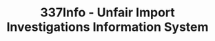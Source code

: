 ---
bigquery: https://console.cloud.google.com/bigquery?p=patents-public-data&d=usitc_investigations&page=dataset&project=sheets-management-319211
citation: US International Trade Commission 337Info Unfair Import Investigations Information
  System
contributors: US International Trade Comission
cost: None
description: US International Trade Commission 337Info Unfair Import Investigations
  Information System contains data on investigations done under Section 337. Section
  337 declares the infringement of certain statutory intellectual property rights
  and other forms of unfair competition in import trade to be unlawful practices.
  Most Section 337 investigations involve allegations of patent or registered trademark
  infringement.
documentation: FAQ and tutorial available on the site
last_edit: 04/08/2022, 22:59:57
location: https://pubapps2.usitc.gov/337external/
maintained_by: US International Trade Comission
schema_fields:
- investigationType
- patentNumbers
- id
- lastUpdated
- teoIdIssueDate
- teoIdDueDate
- investigationTermDate
- finalIdOnViolationDue
- finalDetNoViolation
- cafcAppeals
- investigationNo
- patentNumber
- dateOfPublicationFrNotice
- ouiiAttorney
- teoReliefGranted
- title
- teoProceedingInvolved
- invUnfairAct
- trademarkNumbers
- ouiiParticipation
- copyrightNumbers
- currentActiveALJ
- issueDateOtherNonFinal
- complainant
- scheduledEndDateEvidHear
- finalDetViolation
- docketNo
- htsNumbers
- targetDate
- actualEndDateEvidHear
- dateComplaintFiled
- markmanHearing
- internalRemand
- currentStatus
- actualStartDateEvidHear
- finalIdOnViolationIssue
- dateCreated
- respondent
- startDateMarkmanHearing
- publication_number
- gcAttorney
- endDateMarkmanHearing
- scheduledStartDateEvidHear
- aljAssigned
shortname: unfair_import_investigations
tags:
- import
- legal
- trade
timeframe: 2008-2021 (prior to 2008 downloadable as a JSON file)
title: 337Info - Unfair Import Investigations Information System
uuid: 2721f5ec-e599-4890-9265-9706719fc71e
---